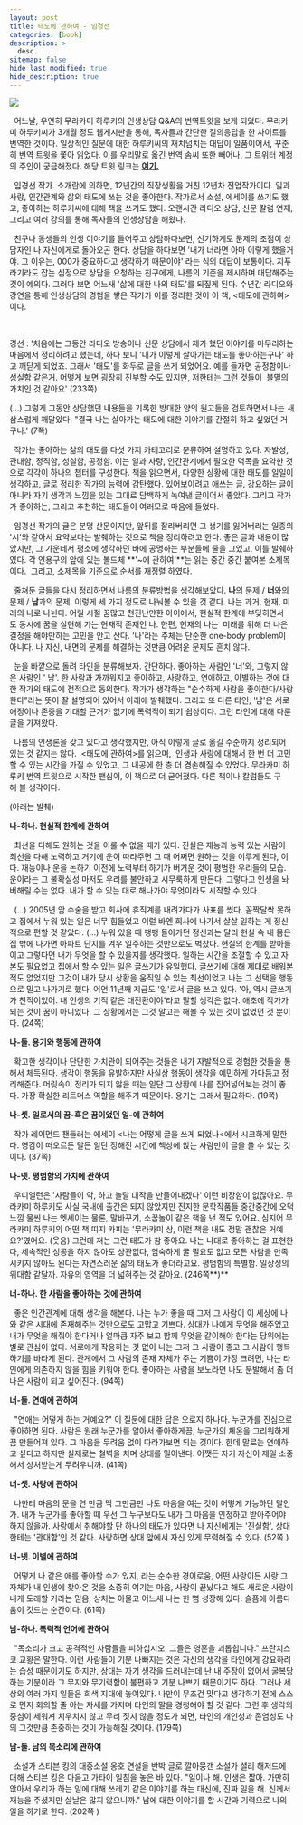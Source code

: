 ```yaml
---
layout: post
title: 태도에 관하여 - 임경선
categories: [book]
description: >
  desc.
sitemap: false
hide_last_modified: true
hide_description: true
---
```


  
![](/assets/img/posts/from_tistory/036.jpg)



  어느날, 우연히 무라카미 하루키의 인생상담 Q&A의 번역트윗을 보게 되었다. 무라카미 하루키씨가 3개월 정도 웹게시판을 통해, 독자들과 간단한 질의응답을 한 사이트를 번역한 것이다. 일상적인 질문에 대한 하루키씨의 재치넘치는 대답이 일품이어서, 꾸준히 번역 트윗을 쫓아 읽었다. 이를 우리말로 옮긴 번역 솜씨 또한 빼어나, 그 트위터 계정의 주인이 궁금해졌다. 해당 트윗 링크는 **[여기.](https://twitter.com/search?q=from:slowgoodbye%20q:%20%EB%AC%B4%EB%9D%BC%EC%B9%B4%EB%AF%B8&src=typd)**

  


  임경선 작가. 소개란에 의하면, 12년간의 직장생활을 거친 12년차 전업작가이다. 일과 사랑, 인간관계와 삶의 태도에 쓰는 것을 좋아한다. 작가로서 소설, 에세이를 쓰기도 했고, 좋아하는 하루키씨에 대해 책을 쓰기도 했다. 오랜시간 라디오 상담, 신문 칼럼 연재, 그리고 여러 강의를 통해 독자들의 인생상담을 해왔다. 

  


  친구나 동생들의 인생 이야기를 들어주고 상담하다보면, 신기하게도 문제의 초점이 상담자인 나 자신에게로 돌아오곤 한다. 상담을 하다보면 '내가 너라면 아마 이렇게 했을거야. 그 이유는, 000가 중요하다고 생각하기 때문이야' 라는 식의 대답이 보통이다. 지푸라기라도 잡는 심정으로 상담을 요청하는 친구에게, 나름의 기준을 제시하며 대답해주는 것이 예의다. 그러다 보면 어느새 '삶에 대한 나의 태도'를 되짚게 된다. 수년간 라디오와 강연을 통해 인생상담의 경험을 쌓은 작가가 이를 정리한 것이 이 책, <태도에 관하여\>이다.

 

경선 : '처음에는 그동안 라디오 방송이나 신문 상담에서 제가 했던 이야기를 마무리하는 마음에서 정리하려고 했는데, 하다 보니 '내가 이렇게 살아가는 태도를 좋아하는구나' 하고 깨닫게 되었죠. 그래서 '태도'를 화두로 글을 쓰게 되었어요. 예를 들자면 공정함이나 성실함 같은거. 어떻게 보면 굉장히 진부할 수도 있지만, 저한테는 그런 것들이  불멸의 가치인 것 같아요' (233쪽)

  


(...) 그렇게 그동안 상담했던 내용들을 기록한 방대한 양의 원고들을 검토하면서 나는 새삼스럽게 깨달았다. "결국 나는 살아가는 태도에 대한 이야기를 간절히 하고 싶었던 거구나.' (7쪽)

  


  작가는 좋아하는 삶의 태도를 다섯 가지 카테고리로 분류하여 설명하고 있다. 자발성, 관대함, 정직함, 성실함, 공정함. 이는 일과 사랑, 인간관계에서 필요한 덕목을 요약한 것으로 각각이 하나의 챕터를 구성한다. 책을 읽으면서, 다양한 상황에 대한 태도를 일일이 생각하고, 글로 정리한 작가의 능력에 감탄했다. 있어보이려고 애쓰는 글, 강요하는 글이 아니라 자기 생각과 느낌을 있는 그대로 담백하게 녹여낸 글이어서 좋았다. 그리고 작가가 좋아하는, 그리고 추천하는 태도들이 여러모로 마음에 들었다.

  


  임경선 작가의 글은 분명 산문이지만, 앞뒤를 잘라버리면 그 생기를 잃어버리는 일종의 '시'와 같아서 요약보다는 발췌하는 것으로 책을 정리하려고 한다. 좋은 글과 내용이 많았지만, 그 가운데서 평소에 생각하던 바에 공명하는 부분들에 줄을 그었고, 이를 발췌하였다. 각 인용구의 앞에 있는 볼드체 **'~에 관하여'**는 읽는 중간 중간 붙여본 소제목이다.  그리고, 소제목을 기준으로 순서를 재정렬 하였다. 

  


  줄쳐둔 글들을 다시 정리하면서 나름의 분류방법을 생각해보았다. **나**의 문제 / **너**와의 문제 / **남**과의 문제. 이렇게 세 가지 정도로 나눠볼 수 있을 것 같다. 나는 과거, 현재, 미래의 나로 나뉜다. 어릴 시절 꿈많고 천진난만한 아이에서, 현실적 한계에 부딪히면서도 동시에 꿈을 실현해 가는 현재적 존재인 나. 한편, 현재의 나는  미래를 위해 더 나은 결정을 해야만하는 고민을 안고 산다. '나'라는 주체는 단순한 one-body problem이 아니다. 나 자신, 내면의 문제를 해결하는 것만큼 어려운 문제도 흔치 않다. 

  


  눈을 바깥으로 돌려 타인을 분류해보자. 간단하다. 좋아하는 사람인 '너'와, 그렇지 않은 사람인 ' 남'. 한 사람과 가까워지고 좋아하고, 사랑하고, 연애하고, 이별하는 것에 대한 작가의 태도에 전적으로 동의한다. 작가가 생각하는 "순수하게 사람을 좋아한다/사랑한다"라는 뜻이 잘 설명되어 있어서 아래에 발췌했다. 그리고 또 다른 타인, '남'은 서로 애정이나 존중을 기대할 근거가 없기에 폭력적이 되기 쉽상이다. 그런 타인에 대해 다룬 글을 가져왔다.

  


  나름의 인생론을 갖고 있다고 생각했지만, 아직 이렇게 글로 옮길 수준까지 정리되어 있는 것 같지는 않다.  <태도에 관하여\>를 읽으며,  인생과 사랑에 대해서 한 번 더 고민할 수 있는 시간을 가질 수 있었고, 그 내공에 한 층 더 겸손해질 수 있었다. 무라카미 하루키 번역 트윗으로 시작한 팬심이, 이 책으로 더 굳어졌다. 다른 책이나 칼럼들도 구해 볼 생각이다. 

  


(아래는 발췌)

  


  


**나-하나. 현실적 한계에 관하여**

  최선을 다해도 원하는 것을 이룰 수 없을 때가 있다. 진실은 재능과 능력 있는 사람이 최선을 다해 노력하고 거기에 운이 따라주면 그 때 어쩌면 원하는 것을 이루게 된다, 이다. 재능이나 운을 논하기 이전에 노력부터 하기가 버거운 것이 평범한 우리들의 모습. 운이라는 그 불확실성 마저도 우리를 불안하고 시무룩하게 만든다. 그렇다고 인생을 놔버해릴 수는 없다. 내가 할 수 있는 대로 해나가야 무엇이라도 시작할 수 있다. 

  (...) 2005년 암 수술을 받고 회사에 휴직계를 내려가다가 사표를 썼다. 꼼짝달싹 못하고 집에서 누워 있는 일은 너무 힘들었고 이럴 바엔 회사에 나가서 살살 일하는 게 정신적으로 편할 것 같았다. (...) 누워 있을 때 팽팽 돌아가던 정신과는 달리 현실 속 내 몸은 집 밖에 나가면 아파트 단지를 겨우 일주하는 것만으로도 벅찼다. 현실의 한계를 받아들이고 그렇다면 내가 무엇을 할 수 있을지를 생각했다. 일하는 시간을 조절할 수 있고 자본도 필요없고 집에서 할 수 있는 일은 글쓰기가 유일했다. 글쓰기에 대해 제대로 배워본 적도 없었지만 그것이 내가 당시 상황을 움직일 수 있는 최선이었고 나는 그 선택을 행동으로 밀고 나가기로 했다. 어언 11년째 지금도 '일'로서 글을 쓰고 있다. '아, 역시 글쓰기가 천직이었어. 내 인생의 기적 같은 대전환이야'라고 말할 생각은 없다. 애초에 작가가 되는 것이 꿈이 아니었다. 그 상황에서는 그것 말고는 해볼 수 있는 것이 없었던 것 뿐이다. (24쪽)

  


**나-둘. 용기와 행동에 관하여**

  확고한 생각이나 단단한 가치관이 되어주는 것들은 내가 자발적으로 경험한 것들을 통해서 체득된다. 생각이 행동을 유발하지만 사실상 행동이 생각을 예민하게 가다듬고 정리해준다. 머릿속이 정리가 되지 않을 때는 일단 그 상황에 나를 집어넣어보는 것이 좋다. 가장 확실한 리트머스 역할을 해주기 때문이다. 용기는 그래서 필요하다. (19쪽)

  


**나-셋. 일로서의 꿈-혹은 꿈이었던 일-에 관하여**

  작가 레이먼드 챈들러는 에세이 <나는 어떻게 글을 쓰게 되었나<에서 시크하게 말한다. 영감이 떠오르든 말든 일단 정해진 시간에 책상에 앉는 사람만이 글을 쓸 수 있는 것이다. (37쪽)

  


**나-넷. 평범함의 가치에 관하여**

  우디앨런은 '사람들이 악, 하고 놀랄 대작을 만들어내겠다' 이런 비장함이 없잖아요. 무라카미 하루키도 사실 국내에 출간은 되지 않았지만 진지한 문학작품들 중간중간에 오덕 느낌 물씬 나는 엣세이는 물론, 말바꾸기, 소꿉놀이 같은 책을 낸 적도 있어요. 심지어 무라카미 하루키의 어떤 책 띠지 카피는 '무라카미 상, 이런 책을 내도 정말 괜찮은 거예요?'였어요. (웃음) 그런데 저는 그런 태도가 참 좋아요. 나는 나대로 좋아하는 걸 표현한다, 세속적인 성공을 하지 않아도 상관없다, 엄숙하게 굴 필요도 없고 모든 사람을 만족시키지 않아도 된다는 자연스러운 삶의 태도가 좋더라고요. 평범함의 특별함. 일상성의 위대함 같달까. 자유의 영역을 더 넓혀주는 것 같아요. (246쪽**)**

  


  


**너-하나. 한 사람을 좋아하는 것에 관하여**

  좋은 인간관계에 대해 생각을 해본다. 나는 누가 좋을 때 그저 그 사람이 이 세상에 나와 같은 시대에 존재해주는 것만으로도 고맙고 기쁘다. 상대가 나에게 무엇을 해주었고 내가 무엇을 해줘야 한다거나 얼마큼 자주 보고 함께 무엇을 같이해야 한다는 당위에는 별로 관심이 없다. 서로에게 작용하는 것 없이 나는 그저 그 사람이 좋고 그 사람이 행복하기를 바라게 된다. 관계에서 그 사람의 존재 자체가 주는 기쁨이 가장 크려면, 나는 타인에게 의존하지 않을 힘을 키워야 한다. 좋아하는 사람을 보노라면 나도 분발해서 좀 더 나은 사람이 되고 싶어진다. (94쪽)

  


**너-둘. 연애에 관하여**

  


  "연애는 어떻게 하는 거예요?" 이 질문에 대한 답은 오로지 하나다. 누군가를 진심으로 좋아하면 된다. 사람은 원래 누군가를 알아서 좋아하게끔, 누군가의 체온을 그리워하게끔 만들어져 있다. 그 마음을 두려움 없이 따라가보면 되는 것이다. 한데 말로는 연애하고 싶다고 하지만 실제로는 철벽을 치며 상대를 밀어낸다. 어쨋든 자기 자신이 제일 소중해서 상처받는게 두려우니까. (41쪽)

  


**너-셋. 사랑에 관하여**

  


  나한테 마음의 문을 연 만큼 딱 그만큼만 나도 마음을 여는 것이 어떻게 가능하단 말인가. 내가 누군가를 좋아할 때 우선 그 누구보다도 내가 그 마음을 인정하고 받아주어야 하지 않을까. 사랑에서 취해야할 단 하나의 태도가 있다면 나 자신에게는 '진실함', 상대한테는 '관대함'인 것 같다. 사랑하면 상대 앞에서 자신 있게 무력해질 수 있다. (52쪽 )

  


**너-넷. 이별에 관하여**

  


  어떻게 나 같은 애를 좋아할 수가 있지, 라는 순수한 경이로움, 어떤 사랑이든 사랑 그 자체가 내 인생에 찾아온 것을 소중히 여기는 마음, 사랑이 끝났다고 해도 새로운 사랑이 내게 도래할 거라는 믿음, 상처는 아물고 어느새 나는 한 뼘 성장해 있다. 슬픔에 아름다움이 깃드는 순간이다. (61쪽)

  


  


**남-하나. 폭력적 언어에 관하여**

  


  "목소리가 크고 공격적인 사람들을 피하십시오. 그들은 영혼을 괴롭힙니다." 프란치스코 교황은 말한다. 이런 사람들이 기분 나빠지는 것은 자신의 생각을 타인에게 강요하려는 습성 때문이기도 하지만, 상대는 자기 생각을 드러내는데 난 내 주장이 없어서 굴복당하는 기분이라 그 무지와 무기력함이 불편하고 기분 나쁘기 때문이기도 하다. 그러나 세상의 여러 가지 일들은 회색 지대에 놓여있다. 나만이 무조건 맞다고 생각하기 전에 스스로 먼저 회의할 줄 아는 자세를 가지며 타인의 말을 경청해야 할 것 같다. 그런 후 생각의 중심이 세워져 치우치지 않고 무리 짓지 않을 정도가 되면, 타인의 개인성과 존엄성도 나의 그것만큼 존중하는 것이 가능해질 것이다. (179쪽) 

  


**남-둘. 남의 목소리에 관하여**

  


  소설가 스티븐 킹의 대중소설 옹호 연설을 반박 글로 깔아뭉갠 소설가 셜리 해저드에 대해 스티븐 킹은 다음고 가타이 일침을 놓은 바 있다. "일이나 해. 인생은 짧아. 가만히 앉아서 우리가 하는 일에 대해 쓰레기 같은 이야기를 하는 대신에, 진짜 일을 해. 신께서 재능을 주셨지만 살날은 많지 않으니까." 남에 대한 이야기를 할 시간과 기력으로 나의 일을 하기로 한다. (202쪽 )

  


  


  


  


